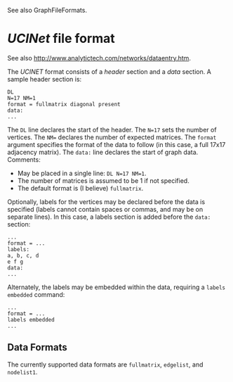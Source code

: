 See also GraphFileFormats.

# _UCINet_ file format #
See also http://www.analytictech.com/networks/dataentry.htm.

The _UCINET_ format consists of a _header_ section and a _data_ section. A sample header section is:
```
DL
N=17 NM=1
format = fullmatrix diagonal present
data:
...
```
The `DL` line declares the start of the header. The `N=17` sets the number of vertices. The `NM=` declares the number of expected matrices. The `format` argument specifies the format of the data to follow (in this case, a full 17x17 adjacency matrix). The `data:` line declares the start of graph data. Comments:
  * May be placed in a single line: `DL N=17 NM=1`.
  * The number of matrices is assumed to be 1 if not specified.
  * The default format is (I believe) `fullmatrix`.

Optionally, labels for the vertices may be declared before the data is specified (labels cannot contain spaces or commas, and may be on separate lines). In this case, a labels section is added before the `data:` section:
```
...
format = ...
labels:
a, b, c, d
e f g
data:
...
```

Alternately, the labels may be embedded within the data, requiring a `labels embedded` command:
```
...
format = ...
labels embedded
...
```

## Data Formats ##

The currently supported data formats are `fullmatrix`, `edgelist`, and `nodelist1`.